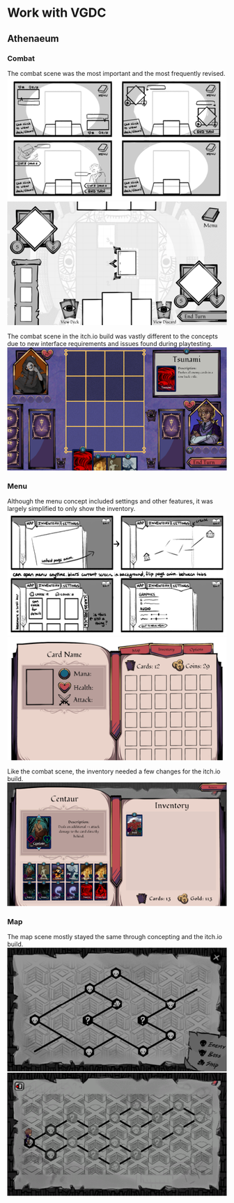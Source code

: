 # Work with VGDC

## Athenaeum

### Combat
The combat scene was the most important and the most frequently revised.
![combat concept 1](/images/athenaeum-combat-concept1.png)
![combat concept 2](/images/athenaeum-combat-concept2.png)

The combat scene in the itch.io build was vastly different to the concepts due to new interface requirements and issues found during playtesting.
![combat screenshot](/images/athenaeum-combat-screenshot.png)

### Menu
Although the menu concept included settings and other features, it was largely simplified to only show the inventory.
![menu concept 1](/images/athenaeum-menu-concept1.png)
![menu concept 2](/images/athenaeum-menu-concept2.png)

Like the combat scene, the inventory needed a few changes for the itch.io build.
![menu concept 1](/images/athenaeum-menu-screenshot.png)

### Map
The map scene mostly stayed the same through concepting and the itch.io build.
![map concept](/images/athenaeum-map-concept.png)
![map screenshot](/images/athenaeum-map-screenshot.png)
